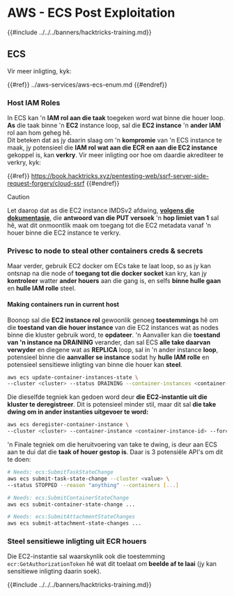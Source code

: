# AWS - ECS Post Exploitation

{{#include ../../../banners/hacktricks-training.md}}

## ECS

Vir meer inligting, kyk:

{{#ref}}
../aws-services/aws-ecs-enum.md
{{#endref}}

### Host IAM Roles

In ECS kan 'n **IAM rol aan die taak** toegeken word wat binne die houer loop. **As** die taak binne 'n **EC2** instance loop, sal die **EC2 instance** 'n **ander IAM** rol aan hom geheg hê.\
Dit beteken dat as jy daarin slaag om 'n **kompromie** van 'n ECS instance te maak, jy potensieel die **IAM rol wat aan die ECR en aan die EC2 instance** gekoppel is, kan **verkry**. Vir meer inligting oor hoe om daardie akrediteer te verkry, kyk:

{{#ref}}
https://book.hacktricks.xyz/pentesting-web/ssrf-server-side-request-forgery/cloud-ssrf
{{#endref}}

> [!CAUTION]
> Let daarop dat as die EC2 instance IMDSv2 afdwing, [**volgens die dokumentasie**](https://docs.aws.amazon.com/AWSEC2/latest/UserGuide/instance-metadata-v2-how-it-works.html), die **antwoord van die PUT versoek** 'n **hop limiet van 1** sal hê, wat dit onmoontlik maak om toegang tot die EC2 metadata vanaf 'n houer binne die EC2 instance te verkry.

### Privesc to node to steal other containers creds & secrets

Maar verder, gebruik EC2 docker om ECs take te laat loop, so as jy kan ontsnap na die node of **toegang tot die docker socket** kan kry, kan jy **kontroleer** watter **ander houers** aan die gang is, en selfs **binne hulle gaan** en **hulle IAM rolle** steel.

#### Making containers run in current host

Boonop sal die **EC2 instance rol** gewoonlik genoeg **toestemmings** hê om die **toestand van die houer instance** van die EC2 instances wat as nodes binne die kluster gebruik word, te **opdateer**. 'n Aanvaller kan die **toestand van 'n instance na DRAINING** verander, dan sal ECS **alle take daarvan verwyder** en diegene wat as **REPLICA** loop, sal in 'n ander instance **loop**, potensieel binne die **aanvaller se instance** sodat hy **hulle IAM rolle** en potensieel sensitiewe inligting van binne die houer kan **steel**.
```bash
aws ecs update-container-instances-state \
--cluster <cluster> --status DRAINING --container-instances <container-instance-id>
```
Die dieselfde tegniek kan gedoen word deur **die EC2-instantie uit die kluster te deregistreer**. Dit is potensieel minder stil, maar dit sal **die take dwing om in ander instanties uitgevoer te word:**
```bash
aws ecs deregister-container-instance \
--cluster <cluster> --container-instance <container-instance-id> --force
```
'n Finale tegniek om die heruitvoering van take te dwing, is deur aan ECS aan te dui dat die **taak of houer gestop is**. Daar is 3 potensiële API's om dit te doen:
```bash
# Needs: ecs:SubmitTaskStateChange
aws ecs submit-task-state-change --cluster <value> \
--status STOPPED --reason "anything" --containers [...]

# Needs: ecs:SubmitContainerStateChange
aws ecs submit-container-state-change ...

# Needs: ecs:SubmitAttachmentStateChanges
aws ecs submit-attachment-state-changes ...
```
### Steel sensitiewe inligting uit ECR houers

Die EC2-instantie sal waarskynlik ook die toestemming `ecr:GetAuthorizationToken` hê wat dit toelaat om **beelde af te laai** (jy kan sensitiewe inligting daarin soek). 

{{#include ../../../banners/hacktricks-training.md}}
